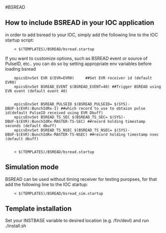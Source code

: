 #BSREAD

## How to include BSREAD in your IOC application

in order to add bsread to your IOC, simply add the following line to the IOC startup script: 

		< $(TEMPLATES)/BSREAD/bsread.startup

If you want to customize options, such as BSREAD event or source of PulseID, etc.. you can do so by setting appropriate env variables before loading bsread



		epicsEnvSet EVR $(EVR=EVR0)		##Set EVR receiver id (default EVR0)
		epicsEnvSet BSREAD_EVENT $(BSREAD_EVENT=40) ##Trigger BSREAD using EVR event (default event 40)


		epicsEnvSet BSREAD_PULSEID $(BSREAD_PULSEID= $(SYS)-DBUF-$(EVR):BunchIdRx-I) ##which record to use to obtaion pulse id(default PulseID received using EVR Dbuff)
		epicsEnvSet BSREAD_TS_SEC $(BSREAD_TS_SEC= $(SYS)-DBUF-$(EVR):BunchIdRx-MASTER-TS-SEC) ##record holding timestamp seconds (default dbuff)
		epicsEnvSet BSREAD_TS_NSEC $(BSREAD_TS_NSEC= $(SYS)-DBUF-$(EVR):BunchIdRx-MASTER-TS-NSEC) ##record holding timestamp nsec (default dbuff)


		< $(TEMPLATES)/BSREAD/bsread.startup
 


## Simulation mode

BSREAD can be used without timing receiver for testing puropses, for that add the following line to the IOC startup: 


		< $(TEMPLATES)/BSREAD/bsread_sim.startup


## Template installation

Set your INSTBASE variable to desired location (e.g. /fin/devl) and run 
		./install.sh 

		